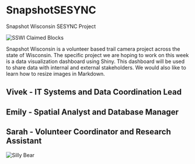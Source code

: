 # SnapshotSESYNC
Snapshot Wisconsin SESYNC Project

![SSWI Claimed Blocks](https://wisconsinww.files.wordpress.com/2019/07/20190624_claimedblocks.jpg)

Snapshot Wisconsin is a volunteer based trail camera project across the state of Wisconsin. The specific project we are hoping to work on this week is a data visualization dashboard using Shiny. This dashboard will be used to share data with internal and external stakeholders. We would also like to learn how to resize images in Markdown.

## Vivek - IT Systems and Data Coordination Lead
## Emily - Spatial Analyst and Database Manager
## Sarah - Volunteer Coordinator and Research Assistant

![Silly Bear](https://wisconsinww.files.wordpress.com/2019/07/bear_tongue.jpg)

